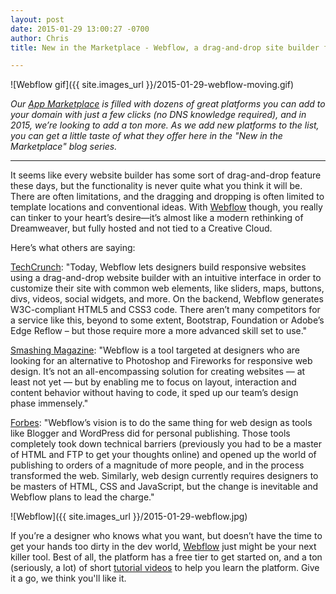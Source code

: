 ```yaml
---
layout: post
date: 2015-01-29 13:00:27 -0700
author: Chris
title: New in the Marketplace - Webflow, a drag-and-drop site builder for modern websites

---
```


<!-- excerpt -->

![Webflow gif]({{ site.images_url }}/2015-01-29-webflow-moving.gif)

*Our [App Marketplace](https://iwantmyname.com/services) is filled with dozens of great platforms you can add to your domain with just a few clicks (no DNS knowledge required), and in 2015, we’re looking to add a ton more. As we add new platforms to the list, you can get a little taste of what they offer here in the "New in the Marketplace" blog series.*

***

It seems like every website builder has some sort of drag-and-drop feature these days, but the functionality is never quite what you think it will be. There are often limitations, and the dragging and dropping is often limited to template locations and conventional ideas. With [Webflow](https://iwantmyname.com/services/website-builder/webflow) though, you really can tinker to your heart’s desire—it’s almost like a modern rethinking of Dreamweaver, but fully hosted and not tied to a Creative Cloud.

<!-- /excerpt -->

Here’s what others are saying:

[TechCrunch](http://techcrunch.com/2014/03/11/responsive-website-builder-webflow-raises-1-5-million-from-khosla-tim-draper-others/): "Today, Webflow lets designers build responsive websites using a drag-and-drop website builder with an intuitive interface in order to customize their site with common web elements, like sliders, maps, buttons, divs, videos, social widgets, and more. On the backend, Webflow generates W3C-compliant HTML5 and CSS3 code. There aren’t many competitors for a service like this, beyond to some extent, Bootstrap, Foundation or Adobe’s Edge Reflow – but those require more a more advanced skill set to use."

[Smashing Magazine](http://www.smashingmagazine.com/2014/08/05/designing-responsive-websites-browser-webflow/): "Webflow is a tool targeted at designers who are looking for an alternative to Photoshop and Fireworks for responsive web design. It’s not an all-encompassing solution for creating websites — at least not yet — but by enabling me to focus on layout, interaction and content behavior without having to code, it sped up our team’s design phase immensely."

[Forbes](http://www.forbes.com/sites/alextaub/2014/05/08/webflow-lets-designers-create-websites-without-learning-to-code/): "Webflow’s vision is to do the same thing for web design as tools like Blogger and WordPress did for personal publishing. Those tools completely took down technical barriers (previously you had to be a master of HTML and FTP to get your thoughts online) and opened up the world of publishing to orders of a magnitude of more people, and in the process transformed the web. Similarly, web design currently requires designers to be masters of HTML, CSS and JavaScript, but the change is inevitable and Webflow plans to lead the charge."

![Webflow]({{ site.images_url }}/2015-01-29-webflow.jpg)

If you’re a designer who knows what you want, but doesn’t have the time to get your hands too dirty in the dev world, [Webflow](https://webflow.com) just might be your next killer tool. Best of all, the platform has a free tier to get started on, and a ton (seriously, a lot) of short [tutorial videos](http://tutorials.webflow.com) to help you learn the platform. Give it a go, we think you'll like it.